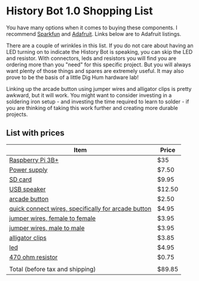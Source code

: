 # History Bot 1.0 Shopping List

You have many options when it comes to buying these components. 
I recommend [Sparkfun](https://www.sparkfun.com) and [Adafruit](https://www.adafruit.com). Links below are to Adafruit listings.

There are a couple of wrinkles in this list. 
If you do not care about having an LED turning on to indicate the History Bot is speaking, you can skip the LED and resistor. 
With connectors, leds and resistors you will find you are ordering more than you "need" for this specific project.
But you will always want plenty of those things and spares are extremely useful. 
It may also prove to be the basis of a little Dig Hum hardware lab!

Linking up the arcade button using jumper wires and alligator clips is pretty awkward, but it will work. 
You might want to consider investing in a soldering iron setup - and investing the time required to learn to solder - if you are thinking of taking this work further and creating more durable projects.

## List with prices

| Item             | Price     |
|------------------|-----------|
| [Raspberry Pi 3B+](https://www.adafruit.com/product/3775)     | $35
| [Power supply](https://www.adafruit.com/product/1995)     | $7.50
| [SD card](https://www.adafruit.com/product/1294)          | $9.95
| [USB speaker](https://www.adafruit.com/product/3369)      | $12.50
| [arcade button](https://www.adafruit.com/product/3489)    | $2.50
| [quick connect wires, specifically for arcade button](https://www.adafruit.com/product/3835) | $4.95
| [jumper wires, female to female](https://www.adafruit.com/product/794)     | $3.95
| [jumper wires, male to male](https://www.adafruit.com/product/758) | $3.95
| [alligator clips](https://www.adafruit.com/product/1008) | $3.85
| [led](https://www.adafruit.com/product/4203) | $4.95
| [470 ohm resistor](https://www.adafruit.com/product/2781)         | $0.75
|                  |
| Total (before tax and shipping)            | $89.85


